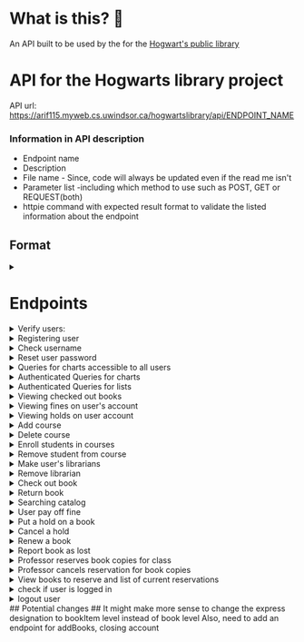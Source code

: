 # What is this? 🤔
An API built to be used by the for the [Hogwart's public library](https://abdullaharif.tech/hogwartslibrary/)

# API for the Hogwarts library project #
API url: https://arif115.myweb.cs.uwindsor.ca/hogwartslibrary/api/ENDPOINT_NAME

### Information in API description ###
* Endpoint name
* Description
* File name - Since, code will always be updated even if the read me isn't
* Parameter list -including which method to use such as POST, GET or REQUEST(both)
* httpie command with expected result format to validate the listed information about the endpoint

## Format ##
<details>
<summary> </summary>

    1. Description: 
    2. fileName.php --> /api/fileName
    3. Parameter list:
    4. httpie command:
</details>

# Endpoints #
<details>
<summary> Verify users: </summary>

    1. Description: Log the user in and then store the cookie
    2. verifyUser.php  --> /api/verifyUser
    3. Parameter list:
        Accepts POST variable:  username, password, userType
        userType (valid values) : professor, student, headmaster, user, librarian
    4. httpie command:
        http --session=/tmp/session.json --form POST https://arif115.myweb.cs.uwindsor.ca/hogwartslibrary/api/verifyUser username='hGranger' password='actors1Reserve9Vegas7Portugal9Plants' userType='librarian'
</details>

<details>
<summary> Registering user </summary>

    1. Description: Users can register for their own account if they have a registration passcode 
    2. userManagement/addUser.php --> /api/userManagement/addUsers
    3. Parameter list:
        Accepts POST variable: fname, lname, userType, username, password, passcode
        // IF user is a student we need parameter of house and major
        // If professor we need department
        userType (valid values) : professor, student, headmaster
        
    4. httpie command:
        http --session=/tmp/session.json --form POST https://arif115.myweb.cs.uwindsor.ca/hogwartslibrary/api/userManagement/addUser username='JKRowling' password='whats in a dream' userType='professor'  fname='Joanne' lname='Rowling' department='English' passcode='ENTER_THE_PASSCODE'
   
*Note: it might make sense to separate the endpoints for different user types.*
</details>

<details>
<summary> Check username </summary>

    1. Description: Check if username/email is in database
    2. userManagement/checkUserName.php  --> /api/userManagement/checkUserName
    3. Parameter list: 
         Accepts POST variable: username
    4. httpie command:
        http --session=/tmp/session.json --form POST https://arif115.myweb.cs.uwindsor.ca/hogwartslibrary/api/userManagement/checkUserName username='Snape1@hogwarts.com'

</details>

<details>
<summary> Reset user password</summary>

    1. Description: The headmaster has the power to reset user's passwords
    2. userManagement/resetPassword.php --> /api/userManagement/resetPassword
    3. Parameter list:
        Accepts POST variable: uID, uPassword, developerPassword
    4. httpie command:
        http -f --session=/tmp/session.json POST https://arif115.myweb.cs.uwindsor.ca/hogwartslibrary/api/userManagement/resetPassword uID=userID uPassword='newPasss' developerPassword='devPass'

</details>

<details>
<summary> Queries for charts accessible to all users </summary>

    1. Description: Queries used to create charts and table that give meta 
    information about the system. These queries can be accessed by guest users as well
    2. chart/guestCharts.php --> /api/chart/guestCharts
    3. Parameter list:
        Accepts request variable: chartType
        Current charts are: category,  major, allTime, houseFine, 
    4. httpie command:
         http --session=/tmp/session.json --form POST https://arif115.myweb.cs.uwindsor.ca/hogwartslibrary/api/chart/guestCharts chartType='houseFine'
         http --session=/tmp/session.json --form POST https://arif115.myweb.cs.uwindsor.ca/hogwartslibrary/api/chart/guestCharts chartType='category'
         http --session=/tmp/session.json --form POST https://arif115.myweb.cs.uwindsor.ca/hogwartslibrary/api/chart/guestCharts chartType='major'
         http --session=/tmp/session.json --form POST https://arif115.myweb.cs.uwindsor.ca/hogwartslibrary/api/chart/guestCharts chartType='allTime'

</details>

<details>
<summary> Authenticated Queries for charts </summary>

    1. Description: Queries used to create charts and table that give meta 
    information about the system. These can be accessed by the users with the correct privilege.
        privilege list - where headmaster can access result from any query
        headmaster -> librarian -> professor -> student
        This API also allows default values for some users
        So, if logged in as a student - you will receive result for the default student query
        This is useful if the front-end is flexible and can handle different queries
        Then we can change the default query in the back-end and the front-end will automatically 
        be updated. However, this will cause them to be coupled. 
        For this reason I recommend not relying on the default query and have only 
        included them for backward compatibility.
    2. chart/loggedInChart.php --> /api/chart/loggedInChart
    3. Parameter list:
        Accepts POST variable: chartType
        if headmaster
            valid values: reservationList, fineList, activeList
        if librarian
            valid values: unusedList, lostList
        if professor
            valid values: activityPerMajorAndDepartment
        if student
            valid values: numBooksPerCategory
    4. httpie command:
        if headmaster 
        http --session=/tmp/session.json --form POST https://arif115.myweb.cs.uwindsor.ca/hogwartslibrary/api/chart/loggedInChart chartType='reservationList'
        http --session=/tmp/session.json --form POST https://arif115.myweb.cs.uwindsor.ca/hogwartslibrary/api/chart/loggedInChart chartType='fineList'
        http --session=/tmp/session.json --form POST https://arif115.myweb.cs.uwindsor.ca/hogwartslibrary/api/chart/loggedInChart chartType='activeList'
        If librarian 
        http --session=/tmp/session.json --form POST https://arif115.myweb.cs.uwindsor.ca/hogwartslibrary/api/chart/loggedInChart chartType='unusedList'
        http --session=/tmp/session.json --form POST https://arif115.myweb.cs.uwindsor.ca/hogwartslibrary/api/chart/loggedInChart chartType='lostList'
        If professor
        http --session=/tmp/session.json --form POST https://arif115.myweb.cs.uwindsor.ca/hogwartslibrary/api/chart/loggedInChart chartType='activityPerMajorAndDepartment'
        If student
        http --session=/tmp/session.json --form POST https://arif115.myweb.cs.uwindsor.ca/hogwartslibrary/api/chart/loggedInChart chartType='numBooksPerCategory'
</details>

<details>
<summary>Authenticated Queries for lists </summary>

    1. Description: Queries used to create lists and tables that give meta information 
    about the system. These can be only accessed by the users of the correct userType. 
    So, to view the librarian queries you have to be a librarian. 
    2. loadList.php --> /api/loadList
    3. Parameter list:
        Accepts POST variable: listType
        if headmaster
            valid values: loadPotentialLibrarian, loadLibrarian, loadCourses, loadEnrollment, loadStudents, loadProfessor, loadMember, loadUsers
        if librarian
            valid values: loadPotentialBorrower, loadFinedMember, loadBookBarcode
    4. httpie command:
         http --session=/tmp/session.json --form POST https://arif115.myweb.cs.uwindsor.ca/hogwartslibrary/api/loadList listType='loadPotentialLibrarian'
         http --session=/tmp/session.json --form POST https://arif115.myweb.cs.uwindsor.ca/hogwartslibrary/api/loadList listType='loadLibrarian'
         http --session=/tmp/session.json --form POST https://arif115.myweb.cs.uwindsor.ca/hogwartslibrary/api/loadList listType='loadCourses'
         http --session=/tmp/session.json --form POST https://arif115.myweb.cs.uwindsor.ca/hogwartslibrary/api/loadList listType='loadEnrollment'
         http --session=/tmp/session.json --form POST https://arif115.myweb.cs.uwindsor.ca/hogwartslibrary/api/loadList listType='loadStudents'
         http --session=/tmp/session.json --form POST https://arif115.myweb.cs.uwindsor.ca/hogwartslibrary/api/loadList listType='loadProfessor'
         http --session=/tmp/session.json --form POST https://arif115.myweb.cs.uwindsor.ca/hogwartslibrary/api/loadList listType='loadMember'
         http --session=/tmp/session.json --form POST https://arif115.myweb.cs.uwindsor.ca/hogwartslibrary/api/loadList listType='loadUsers'

         http --session=/tmp/session.json --form POST https://arif115.myweb.cs.uwindsor.ca/hogwartslibrary/api/loadList listType='loadPotentialBorrower'
         http --session=/tmp/session.json --form POST https://arif115.myweb.cs.uwindsor.ca/hogwartslibrary/api/loadList listType='loadFinedMember'
         http --session=/tmp/session.json --form POST https://arif115.myweb.cs.uwindsor.ca/hogwartslibrary/api/loadList listType='loadBookBarcode'

</details>

<details>
<summary> Viewing checked out books </summary>

    1. Description:  Users can view books checked on their account
    2. user/userCheckedOut.php --> /api/user/userCheckedOut
    3. Parameter list:
    4. httpie command:
         http --session=/tmp/session.json --form POST https://arif115.myweb.cs.uwindsor.ca/hogwartslibrary/api/user/userCheckedOut

</details>

<details>
<summary> Viewing fines on user's account</summary>

    1. Description: Users can view the fines on their account
    2. user/userFines.php --> /api/user/userFines
    3. Parameter list:
        Accepts POST variable: listType: distinguish if we just want the total fine or a 
        list of the transaction with fines
        listType=getOutstandingFineOnAccount - retrieves the amount the user owes
        listType=getTransactionWithFines - retrieves all fines where the user had a fine 
        Future - May not show fines that are no longer relevant - e.g. over the 
        total outstanding fine on the user's account
    4. httpie command:
         http --session=/tmp/session.json --form POST https://arif115.myweb.cs.uwindsor.ca/hogwartslibrary/api/user/userFines listType='getOutstandingFineOnAccount'
         http --session=/tmp/session.json --form POST https://arif115.myweb.cs.uwindsor.ca/hogwartslibrary/api/user/userFines listType='getTransactionWithFines'
</details>

<details>
<summary> Viewing holds on user account </summary>

    1. Description: Users can view and track their holds
    2. user/userHolds.php --> /api/user/userHolds
    3. Parameter list:
    4. httpie command:
         http --session=/tmp/session.json --form POST https://arif115.myweb.cs.uwindsor.ca/hogwartslibrary/api/user/userHolds

</details>

<details>
<summary>Add course </summary>

    1. Description: Headmaster can add courses to the database
    2. headmaster/addCourses.php --> /api/headmaster/addCourses
    3. Parameter list: courseName & professorID
        Accepts POST variable: 
    4. httpie command:
         http --session=/tmp/session.json --form POST https://arif115.myweb.cs.uwindsor.ca/hogwartslibrary/api/headmaster/addCourses courseName='The language of magic' professorID=397

</details>

<details>
<summary> Delete course</summary>

    1. Description: Headmaster can delete courses from the database
    2. headmaster/deleteCourses.php --> /api/headmaster/deleteCourses
    3. Parameter list: 
        Accepts POST variable: courseID
    4. httpie command:
         http --session=/tmp/session.json --form POST https://arif115.myweb.cs.uwindsor.ca/hogwartslibrary/api/headmaster/deleteCourses courseID=26

</details>

<details>
<summary> Enroll students in courses</summary>

    1. Description: The headmaster can enroll students into the courses they are going 
    to take this semester 
    2. headmaster/addEnrollment.php --> /api/headmaster/addEnrollment
    3. Parameter list: 
        Accepts POST variable: courseID, studentID
    4. httpie command:
        http --session=/tmp/session.json --form POST https://arif115.myweb.cs.uwindsor.ca/hogwartslibrary/api/headmaster/addEnrollment courseID=4 studentID=18

</details>

<details>
<summary> Remove student from course</summary>

    1. Description: The headmaster can also remove students from their classes
    2. headmaster/deleteEnrollment.php --> /api/headmaster/deleteEnrollment
    3. Parameter list: 
        Accepts POST variable: enrollmentNumber
    4. httpie command:
         http --session=/tmp/session.json --form POST https://arif115.myweb.cs.uwindsor.ca/hogwartslibrary/api/headmaster/deleteEnrollment enrollmentNumber=18

</details>

<details>
<summary> Make user's librarians</summary>

    1. Description: Allow headmaster to grant librarian privileges to users
    2. headmaster/addLibrarian.php --> /api/headmaster/addLibrarian
    3. Parameter list:
        Accepts POST variable: userID
    4. httpie command:  http --session=/tmp/session.json --form POST https://arif115.myweb.cs.uwindsor.ca/hogwartslibrary/api/headmaster/addLibrarian userID=589

</details>

<details>
<summary> Remove librarian</summary>

    1. Description: This api will be used to revoke librarian privileges from an account. 
    In the back-end we mark the librarian account as deactivated instead of 
    deleting them, to ensure integrity
    2. headmaster/deleteLibrarian.php --> /api/headmaster/deleteLibrarian
    3. Parameter list:
        Accepts POST variable: userID
    4. httpie command:
        http --session=/tmp/session.json --form POST https://arif115.myweb.cs.uwindsor.ca/hogwartslibrary/api/headmaster/deleteLibrarian userID=589

</details>

<details>
<summary> Check out book</summary>

    1. Description: Endpoint used by librarian's to checkout book to users
    2. librarian/checkOut.php --> /api/librarian/checkOut
    3. Parameter list:
        Accepts POST variable: bookBarcode, borrowedBy
    4. httpie command:  http -f --session=/tmp/session.json POST https://arif115.myweb.cs.uwindsor.ca/hogwartslibrary/api/librarian/checkOut bookBarcode=902773774468 borrowedBy=2

</details>

<details>
<summary> Return book </summary>

    1. Description:  Endpoint used by librarian's to return book for users. When book is returned we add fine to the user's account, store the librarian who returned the book. We also decrement the numberOfBooks on the members account. And, if the book is on hold, we reserve the book to the first user in line.
    2. librarian/returnBook.php --> /api/librarian/returnBook
    3. Parameter list: 
        Accepts POST variable: bookBarcode
    4. httpie command:
         http -f --session=/tmp/session.json POST https://arif115.myweb.cs.uwindsor.ca/hogwartslibrary/api/librarian/returnBook bookBarcode=902773774468 

</details>

<details>
<summary> Searching catalog </summary>

    1. Description: API used to search the catalog. You can search for books title, 
    author, ISBN, tag or keyword which searches through all of the other search method
    2. library/searchCatalogue.php --> /api/library/searchCatalogue
    3. Parameter list:
        Accepts REQUEST variable: searchType, searchWord
            searchType (valid values): keyword, title, author, ISBN, tag
    4. httpie command:

</details>

<details>
<summary> User pay off fine</summary>

    1. Description: A librarian can authorize a payment toward user fines
    2. librarian/payFine.php --> /api/librarian/payFine
    3. Parameter list:
        Accepts POST variable: pay, userID
    4. httpie command: 
         http -f --session=/tmp/session.json POST https://arif115.myweb.cs.uwindsor.ca/hogwartslibrary/api/librarian/payFine pay=40 userID=5

</details>

<details>
<summary> Put a hold on a book</summary>

    1. Description: Endpoint handles the case where either a user tries to place a hold on a book,a librarian places a hold on the behalf of a user or either of those two cases where the book is also reserved for a class
    2. library/holdBook.php --> /api/library/holdBook
    3. Parameter list:
        Accepts POST variable: bookISBN 
        if librarian is placing hold on behalf of user: userID
        If hold is for a book reserved for course: courseID
    4. httpie command:
        http -f --session=/tmp/session.json POST https://arif115.myweb.cs.uwindsor.ca/hogwartslibrary/api/library/holdBooks userID=500  bookISBN='978-1-6685-9857-3'

</details>

<details>
<summary> Cancel a hold</summary>

    1. Description: Allow user to cancel a hold or a librarian to cancel a hold on their behalf. If there are other users waiting for a book, the book will be reserved for them. 
    2. library/cancelHoldBook.php --> /api/library/cancelHoldBook
    3. Parameter list:
        Accepts POST variable: holdID
        if librarian: userID
    4. httpie command:
        http -f --session=/tmp/session.json POST https://arif115.myweb.cs.uwindsor.ca/hogwartslibrary/api/library/cancelHoldBooks userID=50  holdID=14

</details>

<details>
<summary> Renew a book</summary>

    1. Description: Allow users to renew books if there are no holds on the book. A book can be renewed a maximum of two times
    2. library/renewBooks.php --> /api/library/renewBooks
    3. Parameter list:
        Accepts POST variable: bookBarcode, userID (if librarian)
    4. httpie command:
         http -f --session=/tmp/session.json POST https://arif115.myweb.cs.uwindsor.ca/hogwartslibrary/api/library/renewBooks bookBarcode=902773774468 userID=2

</details>

<details>
<summary> Report book as lost</summary>

    1. Description: A user can report a book as lost and then pay off a portion of the cost of buying the book. A librarian CANNOT report a book as lsot on behalf of a user
    2. library/lostBook.php --> /api/library/lostBook
    3. Parameter list:
        Accepts POST variable: bookBarcode
    4. httpie command:
         http -f --session=/tmp/session.json POST https://arif115.myweb.cs.uwindsor.ca/hogwartslibrary/api/library/lostBook bookBarcode=902773770485

</details>

<details>
<summary> Professor reserves book copies for class </summary>

    1. Description: Professors can reserve up to 10 of any book for any of their course, this will make it so only students of that class can place a hold and checkout those books.
    2. reservation/addReservation.php --> /api/reservation/addReservation
    3. Parameter list:
        Accepts POST variable: courseID, bookISBN, numCopies - userID(if librarian)
    4. httpie command:
         http -f --session=/tmp/session.json POST https://arif115.myweb.cs.uwindsor.ca/hogwartslibrary/api/reservation/addReservation courseID=18 bookISBN='978-0-6514-7775-8' numCopies=10 userID=577

</details>

<details>
<summary>Professor cancels reservation for book copies</summary>

    1. Description: Remove all copies of the reserved book for the given course
    2. reservation/deleteReservation.php --> /api/reservation/deleteReservation
    3. Parameter list:
        Accepts POST variable: courseID, bookISBN - userID(if librarian)
    4. httpie command:
        http -f --session=/tmp/session.json POST https://arif115.myweb.cs.uwindsor.ca/hogwartslibrary/api/reservation/deleteReservation courseID=18 bookISBN='978-0-6514-7775-8' userID=577

</details>

<details>
<summary> View books to reserve and list of current reservations</summary>

    1. Description: Lists related to reserving books, will be re factored into separate endpoint later
    2. reservation/reservationList.php --> /api/reservation/reservationList
    3. Parameter list:
        Accepts POST variable: listType
        listType valid values: loadReservedBooks, loadCoursesStudent, loadCoursesProfessor, loadAvailableBooks, loadProfessor
        for loadReservedBooks - we need a courseID - these should really be their own endpoint...
        If librarian: we must put in userID
    4. httpie command:
            -  http --session=/tmp/session.json --form POST https://arif115.myweb.cs.uwindsor.ca/hogwartslibrary/api/reservation/reservationList listType='loadCoursesProfessor' userID=3
            - http --session=/tmp/session.json --form POST https://arif115.myweb.cs.uwindsor.ca/hogwartslibrary/api/reservation/reservationList listType='loadAvailableBooks'
            - http --session=/tmp/session.json --form POST https://arif115.myweb.cs.uwindsor.ca/hogwartslibrary/api/reservation/reservationList listType='loadProfessor'

</details>

<details>
<summary> check if user is logged in</summary>

    1. Description: returns true if user is logged in and false if they are not 
    2. user/isLoggedIn.php --> /api/user/isLoggedIn
    3. Parameter list:
    4. httpie command: 
         http --session=/tmp/session.json --form POST https://arif115.myweb.cs.uwindsor.ca/hogwartslibrary/api/user/isLoggedIn

</details>

<details>
<summary> logout user</summary>

    1. Description: Logout the user
    2. user/logout.php --> /api/user/logout
    3. Parameter list:
    4. httpie command: 
         http --session=/tmp/session.json --form POST https://arif115.myweb.cs.uwindsor.ca/hogwartslibrary/api/user/logout

</details>
## Potential changes ##
It might make more sense to change the express designation to bookItem level instead of book level
Also, need to add an endpoint for addBooks, closing account